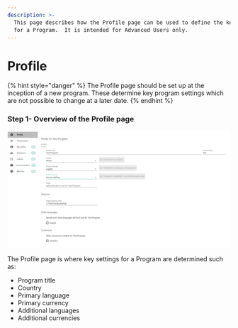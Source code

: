 ```yaml
---
description: >-
  This page describes how the Profile page can be used to define the key setting
  for a Program.  It is intended for Advanced Users only.
---
```


# Profile

{% hint style="danger" %}
The Profile page should be set up at the inception of a new program.  These determine key program settings which are not possible to change at a later date.
{% endhint %}

### Step 1- Overview of the Profile page

![](../../../.gitbook/assets/image%20%2828%29.png)

The Profile page is where key settings for a Program are determined such as:

* Program title
* Country
* Primary language
* Primary currency
* Additional languages
* Additional currencies



